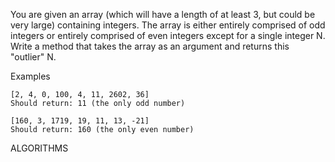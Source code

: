 You are given an array (which will have a length of at least 3, but could be very large) containing integers. The array is either entirely comprised of odd integers or entirely comprised of even integers except for a single integer N. Write a method that takes the array as an argument and returns this "outlier" N.

Examples
```
[2, 4, 0, 100, 4, 11, 2602, 36]
Should return: 11 (the only odd number)
```
```
[160, 3, 1719, 19, 11, 13, -21]
Should return: 160 (the only even number)
```

ALGORITHMS
